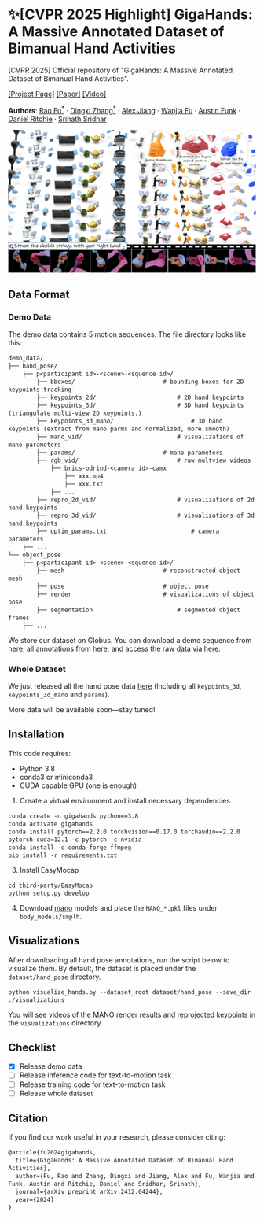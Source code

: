 # :sparkles:[CVPR 2025 Highlight] GigaHands: A Massive Annotated Dataset of Bimanual Hand Activities

[CVPR 2025] Official repository of "GigaHands: A Massive Annotated Dataset of Bimanual Hand Activities".

[[Project Page]](https://ivl.cs.brown.edu/research/gigahands.html) [[Paper]](https://www.arxiv.org/abs/2412.04244) [[Video]](https://ivl.cs.brown.edu/assets/images/projects/gigahands/gigahands_explain.mp4)

<p> <strong>Authors</strong>:
    <a href="https://freddierao.github.io/">Rao Fu<sup>*</sup></a>
    ·
    <a href="https://kristen-z.github.io/">Dingxi Zhang<sup>*</sup></a>   
    ·
	<a href="https://www.alex-jiang.com/about/">Alex Jiang</a> 	 
    ·
	<a href="https://wanjia-fu.com/">Wanjia Fu</a>          
    ·
	<a href="https://austin-funk.github.io/">Austin Funk</a> 
    ·
	<a href="https://dritchie.github.io/">Daniel Ritchie</a> 
    ·
    <a href="https://cs.brown.edu/people/ssrinath/">Srinath Sridhar</a>
</p>
<img src="./assets/teaser.jpg" alt="[Teaser Figure]" style="zoom:80%;" />

## Data Format

### Demo Data

The demo data contains 5 motion sequences. The file directory looks like this:

```
demo_data/
├── hand_pose/
    ├── p<participant id>-<scene>-<squence id>/
        ├── bboxes/							# bounding boxes for 2D keypoints tracking
        ├── keypoints_2d/						# 2D hand keypoints 
        ├── keypoints_3d/						# 3D hand keypoints (triangulate multi-view 2D keypoints.)
        ├── keypoints_3d_mano/						# 3D hand keypoints (extract from mano parms and normalized, more smooth)
        ├── mano_vid/							# visualizations of mano parameters 
        ├── params/							# mano parameters
        ├── rgb_vid/							# raw multview videos
        	├── brics-odrind-<camera id>-camx
        		├── xxx.mp4
        		├── xxx.txt
        	├── ...
        ├── repro_2d_vid/						# visualizations of 2d hand keypoints
        ├── repro_3d_vid/						# visualizations of 3d hand keypoints
        ├── optim_params.txt						# camera parameters
    ├── ...
└── object_pose
    ├── p<participant id>-<scene>-<squence id>/
        ├── mesh							# reconstructed object mesh
        ├── pose							# object pose
        ├── render							# visualizations of object pose
        ├── segmentation						# segmented object frames
    ├── ...
```

We store our dataset on Globus. You can download a demo sequence from [here](https://g-852369.56197.5898.data.globus.org/gigahands_demo.tar.gz), all annotations from [here](https://g-852369.56197.5898.data.globus.org/gigahands_demo_all.tar.gz), and access the raw data via [here](https://app.globus.org/file-manager?origin_id=d7b33299-4380-49be-9727-78271911d231&origin_path=%2F).

### Whole Dataset

We just released all the hand pose data [here](https://g-852369.56197.5898.data.globus.org/hand_poses.tar.gz) (Including all `keypoints_3d`,  `keypoints_3d_mano` and `params`). 

More data will be available soon—stay tuned!



## Installation

This code requires:

* Python 3.8
* conda3 or miniconda3
* CUDA capable GPU (one is enough)

1. Create a virtual environment and install necessary dependencies

```shell
conda create -n gigahands python==3.8
conda activate gigahands
conda install pytorch==2.2.0 torchvision==0.17.0 torchaudio==2.2.0 pytorch-cuda=12.1 -c pytorch -c nvidia
conda install -c conda-forge ffmpeg
pip install -r requirements.txt
```

3. Install EasyMocap

```shell
cd third-party/EasyMocap
python setup.py develop
```
4. Download [mano](https://mano.is.tue.mpg.de/download.php) models and place the `MANO_*.pkl` files under `body_models/smplh`.

## Visualizations

After downloading all hand pose annotations, run the script below to visualize them. By default, the dataset is placed under the `dataset/hand_pose` directory.

```shell
python visualize_hands.py --dataset_root dataset/hand_pose --save_dir ./visualizations
```

You will see videos of the MANO render results and reprojected keypoints in the `visualizations` directory.

## Checklist

- [x] Release demo data
- [ ] Release inference code for text-to-motion task
- [ ] Release training code for text-to-motion task
- [ ] Release whole dataset

## Citation

If you find our work useful in your research, please consider citing:

```
@article{fu2024gigahands,
  title={GigaHands: A Massive Annotated Dataset of Bimanual Hand Activities},
  author={Fu, Rao and Zhang, Dingxi and Jiang, Alex and Fu, Wanjia and Funk, Austin and Ritchie, Daniel and Sridhar, Srinath},
  journal={arXiv preprint arXiv:2412.04244},
  year={2024}
}
```

